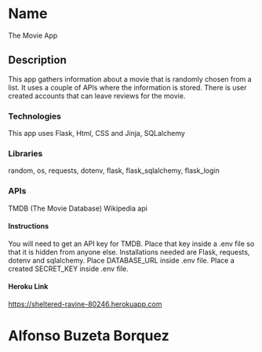 # Name
The Movie App

## Description
This app gathers information about a movie that is randomly chosen from a list. It uses a couple of APIs where the information is stored.
There is user created accounts that can leave reviews for the movie.

### Technologies
This app uses Flask, Html, CSS and Jinja, SQLalchemy

### Libraries
random, os, requests, dotenv, flask, flask_sqlalchemy, flask_login

### APIs
TMDB (The Movie Database)
Wikipedia api

#### Instructions
You will need to get an API key for TMDB. Place that key inside a .env file so that it is hidden from anyone else.
Installations needed are Flask, requests, dotenv and sqlalchemy.
Place DATABASE_URL inside .env file.
Place a created SECRET_KEY inside .env file.

#### Heroku Link
https://sheltered-ravine-80246.herokuapp.com

# Alfonso Buzeta Borquez
